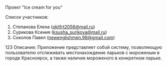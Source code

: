 Проект "Ice cream for you"

Список участников:
  1) Степанова Елена (oklifrt2056@mail.ru)
  2) Сурикова Ксения (ksusha_surikova@mail.ru)
  3) Соколов Павел (newenglishmen.98@gmail.com)

 123 
Описание:
  Приложение представляет собой систему, позволяющую пользователю отслеживать местонахождение 
  ларьков с мороженым в городе Красноярск, а также наличие мороженого в конкретном ларьке.
